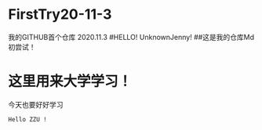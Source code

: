# FirstTry20-11-3
我的GITHUB首个仓库 2020.11.3
#HELLO! UnknownJenny!
##这是我的仓库Md初尝试！

# 这里用来大学学习！

今天也要好好学习
  ```
  Hello ZZU !
  ```
  
